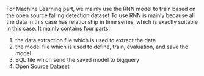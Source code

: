For Machine Learning part, we mainly use the RNN model to train based on the open source falling detection dataset
To use RNN is mainly because all the data in this case has relationship in time series, which is exactly suitable in this case.
It mainly contains four parts:
1. the data extraction file which is used to extract the data
2. the model file which is used to define, train, evaluation, and save the model
3. SQL file which send the saved model to bigquery
4. Open Source Dataset
